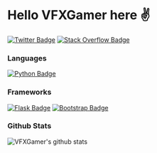 # Hello VFXGamer here :v:
[![Twitter Badge](https://img.shields.io/badge/-@VFXGamer_1-1ca0f1?color=cyan&style=for-the-badge&logo=twitter&logoColor=gray&link=https://twitter.com/VFXGamer_1)](https://twitter.com/VFXGamer_1) [![Stack Overflow Badge](https://img.shields.io/badge/-@VFXGamer-ff9966?color=ff9966&style=for-the-badge&logo=stackoverflow&logoColor=gray&link=https://stackoverflow.com/users/13997557/vfxgamer)](https://stackoverflow.com/users/13997557/vfxgamer)

### Languages
[![Python Badge](https://img.shields.io/badge/-Python-66ff66?style=for-the-badge&labelColor=black&logo=Python&logoColor=66ff66)](#)

### Frameworks
[![Flask Badge](https://img.shields.io/badge/-flask-ccccff?style=for-the-badge&labelColor=black&logo=flask&logoColor=ccccff)](#)
[![Bootstrap Badge](https://img.shields.io/badge/-bootstrap-cc33ff?style=for-the-badge&labelColor=black&logo=bootstrap&logoColor=cc33ff)](#)

### Github Stats
![VFXGamer's github stats](https://github-readme-stats.vercel.app/api?username=VFXGamer&count_private=true&theme=tokyonight&hide=contribs,prs)

